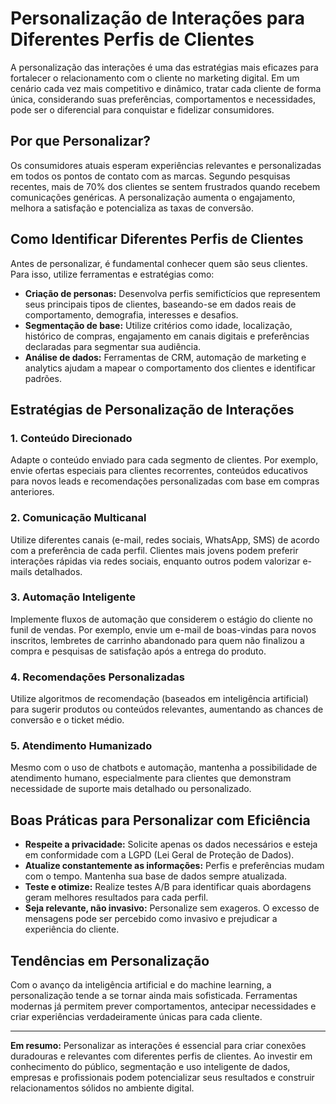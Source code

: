 
# Personalização de Interações para Diferentes Perfis de Clientes

A personalização das interações é uma das estratégias mais eficazes para fortalecer o relacionamento com o cliente no marketing digital. Em um cenário cada vez mais competitivo e dinâmico, tratar cada cliente de forma única, considerando suas preferências, comportamentos e necessidades, pode ser o diferencial para conquistar e fidelizar consumidores.

## Por que Personalizar?

Os consumidores atuais esperam experiências relevantes e personalizadas em todos os pontos de contato com as marcas. Segundo pesquisas recentes, mais de 70% dos clientes se sentem frustrados quando recebem comunicações genéricas. A personalização aumenta o engajamento, melhora a satisfação e potencializa as taxas de conversão.

## Como Identificar Diferentes Perfis de Clientes

Antes de personalizar, é fundamental conhecer quem são seus clientes. Para isso, utilize ferramentas e estratégias como:

- **Criação de personas:** Desenvolva perfis semifictícios que representem seus principais tipos de clientes, baseando-se em dados reais de comportamento, demografia, interesses e desafios.
- **Segmentação de base:** Utilize critérios como idade, localização, histórico de compras, engajamento em canais digitais e preferências declaradas para segmentar sua audiência.
- **Análise de dados:** Ferramentas de CRM, automação de marketing e analytics ajudam a mapear o comportamento dos clientes e identificar padrões.

## Estratégias de Personalização de Interações

### 1. Conteúdo Direcionado

Adapte o conteúdo enviado para cada segmento de clientes. Por exemplo, envie ofertas especiais para clientes recorrentes, conteúdos educativos para novos leads e recomendações personalizadas com base em compras anteriores.

### 2. Comunicação Multicanal

Utilize diferentes canais (e-mail, redes sociais, WhatsApp, SMS) de acordo com a preferência de cada perfil. Clientes mais jovens podem preferir interações rápidas via redes sociais, enquanto outros podem valorizar e-mails detalhados.

### 3. Automação Inteligente

Implemente fluxos de automação que considerem o estágio do cliente no funil de vendas. Por exemplo, envie um e-mail de boas-vindas para novos inscritos, lembretes de carrinho abandonado para quem não finalizou a compra e pesquisas de satisfação após a entrega do produto.

### 4. Recomendações Personalizadas

Utilize algoritmos de recomendação (baseados em inteligência artificial) para sugerir produtos ou conteúdos relevantes, aumentando as chances de conversão e o ticket médio.

### 5. Atendimento Humanizado

Mesmo com o uso de chatbots e automação, mantenha a possibilidade de atendimento humano, especialmente para clientes que demonstram necessidade de suporte mais detalhado ou personalizado.

## Boas Práticas para Personalizar com Eficiência

- **Respeite a privacidade:** Solicite apenas os dados necessários e esteja em conformidade com a LGPD (Lei Geral de Proteção de Dados).
- **Atualize constantemente as informações:** Perfis e preferências mudam com o tempo. Mantenha sua base de dados sempre atualizada.
- **Teste e otimize:** Realize testes A/B para identificar quais abordagens geram melhores resultados para cada perfil.
- **Seja relevante, não invasivo:** Personalize sem exageros. O excesso de mensagens pode ser percebido como invasivo e prejudicar a experiência do cliente.

## Tendências em Personalização

Com o avanço da inteligência artificial e do machine learning, a personalização tende a se tornar ainda mais sofisticada. Ferramentas modernas já permitem prever comportamentos, antecipar necessidades e criar experiências verdadeiramente únicas para cada cliente.

---

**Em resumo:** Personalizar as interações é essencial para criar conexões duradouras e relevantes com diferentes perfis de clientes. Ao investir em conhecimento do público, segmentação e uso inteligente de dados, empresas e profissionais podem potencializar seus resultados e construir relacionamentos sólidos no ambiente digital.
```

